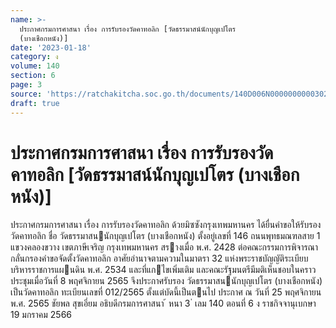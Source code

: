 ```yaml
---
name: >-
  ประกาศกรมการศาสนา เรื่อง การรับรองวัดคาทอลิก [วัดธรรมาสน์นักบุญเปโตร
  (บางเชือกหนัง)]
date: '2023-01-18'
category: ง
volume: 140
section: 6
page: 3
source: 'https://ratchakitcha.soc.go.th/documents/140D006N0000000000302.pdf'
draft: true
---
```


# ประกาศกรมการศาสนา เรื่อง การรับรองวัดคาทอลิก [วัดธรรมาสน์นักบุญเปโตร (บางเชือกหนัง)]

ประกาศกรมการศาสนา เรื่อง การรับรองวัดคาทอลิก ด้วยมิซซังกรุงเทพมหานคร ได้ยื่นคําขอให้รับรองวัดคาทอลิก ชื่อ วัดธรรมาสนนักบุญเปโตร (บางเชือกหนัง) ตั้งอยู่เลขที่ 146 ถนนพุทธมณฑลสาย 1 แขวงคลองขวาง เขตภาษีเจริญ กรุงเทพมหานคร สรางเมื่อ พ.ศ. 2428 ต่อคณะกรรมการพิจารณากลั่นกรองคําขอจัดตั้งวัดคาทอลิก อาศัยอํานาจตามความในมาตรา 32 แห่งพระราชบัญญัติระเบียบบริหารราชการแผนดิน พ.ศ. 2534 และที่แกไขเพิ่มเติม และคณะรัฐมนตรีมีมติเห็นชอบในคราวประชุมเมื่อวันที่ 8 พฤศจิกายน 2565 จึงประกาศรับรอง วัดธรรมาสนนักบุญเปโตร (บางเชือกหนัง) เป็นวัดคาทอลิก ทะเบียนเลขที่ 012/2565 ตั้งแต่บัดนี้เป็นตนไป ประกาศ ณ วันที่ 25 พฤศจิกายน พ.ศ. 2565 ชัยพล สุขเอี่ยม อธิบดีกรมการศาสนา ้ หนา 3 ่ เลม 140 ตอนที่ 6 ง ราชกิจจานุเบกษา 19 มกราคม 2566

